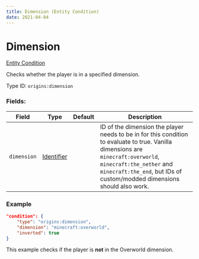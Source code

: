 ```yaml
---
title: Dimension (Entity Condition)
date: 2021-04-04
---
```


# Dimension

[Entity Condition](../entity_conditions.md)

Checks whether the player is in a specified dimension.

Type ID: `origins:dimension`

### Fields:

Field  | Type | Default | Description
-------|------|---------|-------------
`dimension` | [Identifier](../data_types/identifier.md) | |  ID of the dimension the player needs to be in for this condition to evaluate to true. Vanilla dimensions are `minecraft:overworld`, `minecraft:the_nether` and `minecraft:the_end`, but IDs of custom/modded dimensions should also work.

### Example
```json
"condition": {
    "type": "origins:dimension",
    "dimension": "minecraft:overworld",
    "inverted": true
}
```
This example checks if the player is **not** in the Overworld dimension.